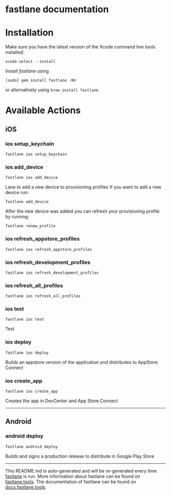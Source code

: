 fastlane documentation
================
# Installation

Make sure you have the latest version of the Xcode command line tools installed:

```
xcode-select --install
```

Install _fastlane_ using
```
[sudo] gem install fastlane -NV
```
or alternatively using `brew install fastlane`

# Available Actions
## iOS
### ios setup_keychain
```
fastlane ios setup_keychain
```

### ios add_device
```
fastlane ios add_device
```
Lane to add a new device to provisioning profiles
If you want to add a new device run:

```
fastlane add_device
```

After the new device was added you can refresh your provisioning profile by running:
```
fastlane renew_profile
```
  
### ios refresh_appstore_profiles
```
fastlane ios refresh_appstore_profiles
```

### ios refresh_development_profiles
```
fastlane ios refresh_development_profiles
```

### ios refresh_all_profiles
```
fastlane ios refresh_all_profiles
```

### ios test
```
fastlane ios test
```
Test
### ios deploy
```
fastlane ios deploy
```
Builds an appstore version of the application and distributes to AppStore Connect
### ios create_app
```
fastlane ios create_app
```
Creates the app in DevCenter and App Store Connect

----

## Android
### android deploy
```
fastlane android deploy
```
Builds and signs a production release to distribute in Google Play Store

----

This README.md is auto-generated and will be re-generated every time [fastlane](https://fastlane.tools) is run.
More information about fastlane can be found on [fastlane.tools](https://fastlane.tools).
The documentation of fastlane can be found on [docs.fastlane.tools](https://docs.fastlane.tools).
